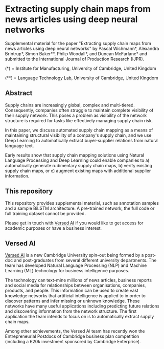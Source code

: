 # Extracting supply chain maps from news articles using deep neural networks
Supplemental material for the paper "Extracting supply chain maps from news articles using deep neural networks" by Pascal Wichmann*, Alexandra Brintrup*, Simon Baker**, Philip Woodall*, and Duncan McFarlane* and submitted to the International Journal of Production Research (IJPR).

(*) = Institute for Manufacturing, University of Cambridge, United Kingdom

(**) = Language Technology Lab, University of Cambridge, United Kingdom

## Abstract
Supply chains are increasingly global, complex and multi-tiered. Consequently, companies often struggle to maintain complete visibility of their supply network. This poses a problem as visibility of the network structure is required for tasks like effectively managing supply chain risk. 

In this paper, we discuss automated supply chain mapping as a means of maintaining structural visibility of a company's supply chain, and we use Deep Learning to automatically extract buyer-supplier relations from natural language text. 

Early results show that supply chain mapping solutions using Natural Language Processing and Deep Learning could enable companies to a) automatically generate rudimentary supply chain maps, b) verify existing supply chain maps, or c) augment existing maps with additional supplier information.

## This repository
This repository provides supplemental material, such as annotation samples and a sample BiLSTM architecture.
A pre-trained network, the full code or full training dataset cannot be provided.

Please get in touch with [Versed AI](https://www.versed.ai) if you would like to get access for academic purposes or have a business interest. 

## Versed AI
[Versed AI](https://www.versed.ai) is a new Cambridge University spin-out being formed by a post-doc and post-graduates from several different university departments. The team has developed Natural Language Processing (NLP) and Machine Learning (ML) technology for business intelligence purposes.

The technology can text-mine millions of news articles, business reports and social media for relationships between organisations, companies, products, and people. This information can be used to create vast knowledge networks that artificial intelligence is applied to in order to discover patterns and infer missing or unknown knowledge. These networks have many useful applications including predicting future relations and discovering information from the network structure. The first application the team intends to focus on is to automatically extract supply chain maps.

Among other achievements, the Versed AI team has recently won the Entrepreneurial Postdocs of Cambridge business plan competition (including a £20k investment sponsored by Cambridge Enterprise).
